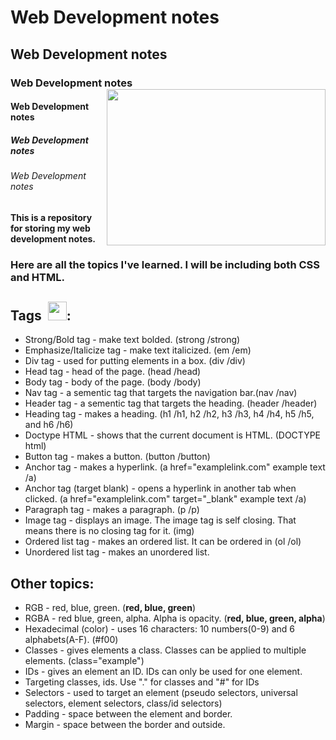 # Web Development notes
## Web Development notes
### Web Development notes <img align='right' src="https://images.ctfassets.net/mrop88jh71hl/1GlQXrW5HeOyJwrV1VCgYo/ba5e654988b6fb5823cf72e3e189239d/html-css-coding-languages-for-kids.jpg?w=1280&h=718&fl=progressive&q=100&fm=jpg" width="350" height="250">
#### Web Development notes
##### Web Development notes
###### Web Development notes

**This is a repository for storing my web development notes.**

### Here are all the topics I've learned. I will be including both CSS and HTML.

## Tags &nbsp;<img src="https://cdn3.emoji.gg/emojis/3773-active-developer-badge-animated.gif" width="30" height="30">:
* Strong/Bold tag - make text bolded. (strong /strong)
* Emphasize/Italicize tag - make text italicized. (em /em)
* Div tag - used for putting elements in a box. (div /div)
* Head tag - head of the page. (head /head)
* Body tag - body of the page. (body /body)
* Nav tag - a sementic tag that targets the navigation bar.(nav /nav)
* Header tag - a sementic tag that targets the heading. (header /header) 
* Heading tag - makes a heading. (h1 /h1, h2 /h2, h3 /h3, h4 /h4, h5 /h5, and h6 /h6)
* Doctype HTML - shows that the current document is HTML.  (DOCTYPE html)
* Button tag - makes a button. (button /button)
* Anchor tag - makes a hyperlink. (a href="examplelink.com" example text /a)
* Anchor tag (target blank) -  opens a hyperlink in another tab when clicked. (a href="examplelink.com" target="_blank" example text /a)
* Paragraph tag - makes a paragraph. (p /p)
* Image tag - displays an image. The image tag is self closing. That means there is no closing tag for it. (img)
* Ordered list tag - makes an ordered list. It can be ordered in (ol /ol)
* Unordered list tag - makes an unordered list. 

## Other topics:
* RGB - red, blue, green. (**red, blue, green**)
* RGBA - red blue, green, alpha. Alpha is opacity. (**red, blue, green, alpha**)
* Hexadecimal (color) - uses 16 characters: 10 numbers(0-9) and 6 alphabets(A-F). (#f00)
* Classes - gives elements a class. Classes can be applied to multiple elements. (class="example")
* IDs - gives an element an ID. IDs can only be used for one element.
* Targeting classes, ids. Use "." for classes and "#" for IDs
* Selectors - used to target an element (pseudo selectors, universal selectors, element selectors, class/id selectors)
* Padding - space between the element and border.
* Margin - space between the border and outside.





